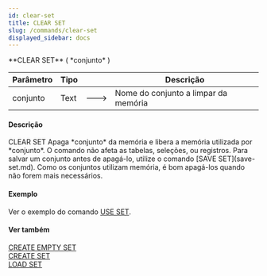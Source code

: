 ```yaml
---
id: clear-set
title: CLEAR SET
slug: /commands/clear-set
displayed_sidebar: docs
---
```


<!--REF #_command_.CLEAR SET.Syntax-->**CLEAR SET** ( *conjunto* )<!-- END REF-->
<!--REF #_command_.CLEAR SET.Params-->
| Parâmetro | Tipo |  | Descrição |
| --- | --- | --- | --- |
| conjunto | Text | &#x1F852; | Nome do conjunto a limpar da memória |

<!-- END REF-->

#### Descrição 

<!--REF #_command_.CLEAR SET.Summary-->CLEAR SET Apaga *conjunto* da memória e libera a memória utilizada por *conjunto*.<!-- END REF--> O comando não afeta as tabelas, seleções, ou registros. Para salvar um conjunto antes de apagá-lo, utilize o comando [SAVE SET](save-set.md). Como os conjuntos utilizam memória, é bom apagá-los quando não forem mais necessários.  

#### Exemplo 

Ver o exemplo do comando [USE SET](use-set.md "USE SET").

#### Ver também 

[CREATE EMPTY SET](create-empty-set.md)  
[CREATE SET](create-set.md)  
[LOAD SET](load-set.md)  